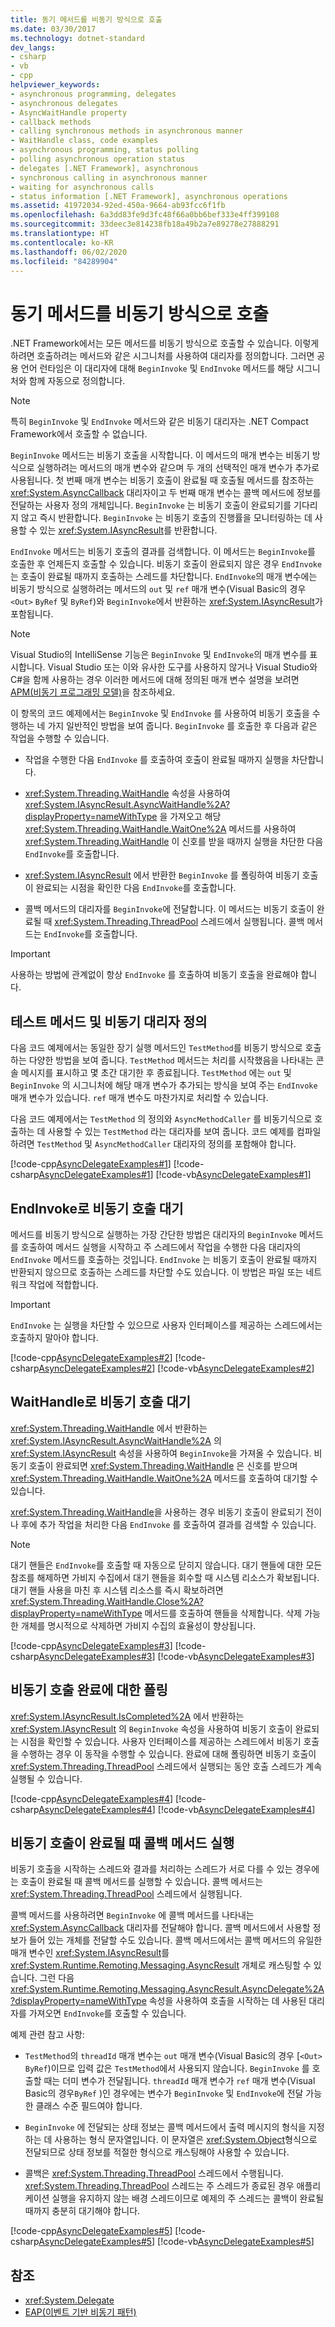 ```yaml
---
title: 동기 메서드를 비동기 방식으로 호출
ms.date: 03/30/2017
ms.technology: dotnet-standard
dev_langs:
- csharp
- vb
- cpp
helpviewer_keywords:
- asynchronous programming, delegates
- asynchronous delegates
- AsyncWaitHandle property
- callback methods
- calling synchronous methods in asynchronous manner
- WaitHandle class, code examples
- asynchronous programming, status polling
- polling asynchronous operation status
- delegates [.NET Framework], asynchronous
- synchronous calling in asynchronous manner
- waiting for asynchronous calls
- status information [.NET Framework], asynchronous operations
ms.assetid: 41972034-92ed-450a-9664-ab93fcc6f1fb
ms.openlocfilehash: 6a3dd83fe9d3fc48f66a0bb6bef333e4ff399108
ms.sourcegitcommit: 33deec3e814238fb18a49b2a7e89278e27888291
ms.translationtype: HT
ms.contentlocale: ko-KR
ms.lasthandoff: 06/02/2020
ms.locfileid: "84289904"
---
```

# <a name="calling-synchronous-methods-asynchronously"></a>동기 메서드를 비동기 방식으로 호출

.NET Framework에서는 모든 메서드를 비동기 방식으로 호출할 수 있습니다. 이렇게 하려면 호출하려는 메서드와 같은 시그니처를 사용하여 대리자를 정의합니다. 그러면 공용 언어 런타임은 이 대리자에 대해 `BeginInvoke` 및 `EndInvoke` 메서드를 해당 시그니처와 함께 자동으로 정의합니다.

> [!NOTE]
> 특히 `BeginInvoke` 및 `EndInvoke` 메서드와 같은 비동기 대리자는 .NET Compact Framework에서 호출할 수 없습니다.

`BeginInvoke` 메서드는 비동기 호출을 시작합니다. 이 메서드의 매개 변수는 비동기 방식으로 실행하려는 메서드의 매개 변수와 같으며 두 개의 선택적인 매개 변수가 추가로 사용됩니다. 첫 번째 매개 변수는 비동기 호출이 완료될 때 호출될 메서드를 참조하는 <xref:System.AsyncCallback> 대리자이고 두 번째 매개 변수는 콜백 메서드에 정보를 전달하는 사용자 정의 개체입니다. `BeginInvoke` 는 비동기 호출이 완료되기를 기다리지 않고 즉시 반환합니다. `BeginInvoke` 는 비동기 호출의 진행률을 모니터링하는 데 사용할 수 있는 <xref:System.IAsyncResult>를 반환합니다.

`EndInvoke` 메서드는 비동기 호출의 결과를 검색합니다. 이 메서드는 `BeginInvoke`를 호출한 후 언제든지 호출할 수 있습니다. 비동기 호출이 완료되지 않은 경우 `EndInvoke` 는 호출이 완료될 때까지 호출하는 스레드를 차단합니다. `EndInvoke`의 매개 변수에는 비동기 방식으로 실행하려는 메서드의 `out` 및 `ref` 매개 변수(Visual Basic의 경우 `<Out>` `ByRef` 및 `ByRef`)와 `BeginInvoke`에서 반환하는 <xref:System.IAsyncResult>가 포함됩니다.

> [!NOTE]
> Visual Studio의 IntelliSense 기능은 `BeginInvoke` 및 `EndInvoke`의 매개 변수를 표시합니다. Visual Studio 또는 이와 유사한 도구를 사용하지 않거나 Visual Studio와 C#을 함께 사용하는 경우 이러한 메서드에 대해 정의된 매개 변수 설명을 보려면 [APM(비동기 프로그래밍 모델)](asynchronous-programming-model-apm.md)을 참조하세요.

이 항목의 코드 예제에서는 `BeginInvoke` 및 `EndInvoke` 를 사용하여 비동기 호출을 수행하는 네 가지 일반적인 방법을 보여 줍니다. `BeginInvoke` 를 호출한 후 다음과 같은 작업을 수행할 수 있습니다.

- 작업을 수행한 다음 `EndInvoke` 를 호출하여 호출이 완료될 때까지 실행을 차단합니다.

- <xref:System.Threading.WaitHandle> 속성을 사용하여 <xref:System.IAsyncResult.AsyncWaitHandle%2A?displayProperty=nameWithType> 을 가져오고 해당 <xref:System.Threading.WaitHandle.WaitOne%2A> 메서드를 사용하여 <xref:System.Threading.WaitHandle> 이 신호를 받을 때까지 실행을 차단한 다음 `EndInvoke`를 호출합니다.

- <xref:System.IAsyncResult> 에서 반환한 `BeginInvoke` 를 폴링하여 비동기 호출이 완료되는 시점을 확인한 다음 `EndInvoke`를 호출합니다.

- 콜백 메서드의 대리자를 `BeginInvoke`에 전달합니다. 이 메서드는 비동기 호출이 완료될 때 <xref:System.Threading.ThreadPool> 스레드에서 실행됩니다. 콜백 메서드는 `EndInvoke`를 호출합니다.

> [!IMPORTANT]
> 사용하는 방법에 관계없이 항상 `EndInvoke` 를 호출하여 비동기 호출을 완료해야 합니다.

## <a name="defining-the-test-method-and-asynchronous-delegate"></a>테스트 메서드 및 비동기 대리자 정의
 다음 코드 예제에서는 동일한 장기 실행 메서드인 `TestMethod`를 비동기 방식으로 호출하는 다양한 방법을 보여 줍니다. `TestMethod` 메서드는 처리를 시작했음을 나타내는 콘솔 메시지를 표시하고 몇 초간 대기한 후 종료됩니다. `TestMethod` 에는 `out` 및 `BeginInvoke` 의 시그니처에 해당 매개 변수가 추가되는 방식을 보여 주는 `EndInvoke`매개 변수가 있습니다. `ref` 매개 변수도 마찬가지로 처리할 수 있습니다.

 다음 코드 예제에서는 `TestMethod` 의 정의와 `AsyncMethodCaller` 를 비동기식으로 호출하는 데 사용할 수 있는 `TestMethod` 라는 대리자를 보여 줍니다. 코드 예제를 컴파일하려면 `TestMethod` 및 `AsyncMethodCaller` 대리자의 정의를 포함해야 합니다.

 [!code-cpp[AsyncDelegateExamples#1](../../../samples/snippets/cpp/VS_Snippets_CLR/AsyncDelegateExamples/cpp/TestMethod.cpp#1)]
 [!code-csharp[AsyncDelegateExamples#1](../../../samples/snippets/csharp/VS_Snippets_CLR/AsyncDelegateExamples/CS/TestMethod.cs#1)]
 [!code-vb[AsyncDelegateExamples#1](../../../samples/snippets/visualbasic/VS_Snippets_CLR/AsyncDelegateExamples/VB/TestMethod.vb#1)]

## <a name="waiting-for-an-asynchronous-call-with-endinvoke"></a>EndInvoke로 비동기 호출 대기
 메서드를 비동기 방식으로 실행하는 가장 간단한 방법은 대리자의 `BeginInvoke` 메서드를 호출하여 메서드 실행을 시작하고 주 스레드에서 작업을 수행한 다음 대리자의 `EndInvoke` 메서드를 호출하는 것입니다. `EndInvoke` 는 비동기 호출이 완료될 때까지 반환되지 않으므로 호출하는 스레드를 차단할 수도 있습니다. 이 방법은 파일 또는 네트워크 작업에 적합합니다.

> [!IMPORTANT]
> `EndInvoke` 는 실행을 차단할 수 있으므로 사용자 인터페이스를 제공하는 스레드에서는 호출하지 말아야 합니다.

 [!code-cpp[AsyncDelegateExamples#2](../../../samples/snippets/cpp/VS_Snippets_CLR/AsyncDelegateExamples/cpp/EndInvoke.cpp#2)]
 [!code-csharp[AsyncDelegateExamples#2](../../../samples/snippets/csharp/VS_Snippets_CLR/AsyncDelegateExamples/CS/EndInvoke.cs#2)]
 [!code-vb[AsyncDelegateExamples#2](../../../samples/snippets/visualbasic/VS_Snippets_CLR/AsyncDelegateExamples/VB/EndInvoke.vb#2)]

## <a name="waiting-for-an-asynchronous-call-with-waithandle"></a>WaitHandle로 비동기 호출 대기
 <xref:System.Threading.WaitHandle> 에서 반환하는 <xref:System.IAsyncResult.AsyncWaitHandle%2A> 의 <xref:System.IAsyncResult> 속성을 사용하여 `BeginInvoke`을 가져올 수 있습니다. 비동기 호출이 완료되면 <xref:System.Threading.WaitHandle> 은 신호를 받으며 <xref:System.Threading.WaitHandle.WaitOne%2A> 메서드를 호출하여 대기할 수 있습니다.

 <xref:System.Threading.WaitHandle>을 사용하는 경우 비동기 호출이 완료되기 전이나 후에 추가 작업을 처리한 다음 `EndInvoke` 를 호출하여 결과를 검색할 수 있습니다.

> [!NOTE]
> 대기 핸들은 `EndInvoke`를 호출할 때 자동으로 닫히지 않습니다. 대기 핸들에 대한 모든 참조를 해제하면 가비지 수집에서 대기 핸들을 회수할 때 시스템 리소스가 확보됩니다. 대기 핸들 사용을 마친 후 시스템 리소스를 즉시 확보하려면 <xref:System.Threading.WaitHandle.Close%2A?displayProperty=nameWithType> 메서드를 호출하여 핸들을 삭제합니다. 삭제 가능한 개체를 명시적으로 삭제하면 가비지 수집의 효율성이 향상됩니다.

 [!code-cpp[AsyncDelegateExamples#3](../../../samples/snippets/cpp/VS_Snippets_CLR/AsyncDelegateExamples/cpp/waithandle.cpp#3)]
 [!code-csharp[AsyncDelegateExamples#3](../../../samples/snippets/csharp/VS_Snippets_CLR/AsyncDelegateExamples/CS/waithandle.cs#3)]
 [!code-vb[AsyncDelegateExamples#3](../../../samples/snippets/visualbasic/VS_Snippets_CLR/AsyncDelegateExamples/VB/WaitHandle.vb#3)]

## <a name="polling-for-asynchronous-call-completion"></a>비동기 호출 완료에 대한 폴링
 <xref:System.IAsyncResult.IsCompleted%2A> 에서 반환하는 <xref:System.IAsyncResult> 의 `BeginInvoke` 속성을 사용하여 비동기 호출이 완료되는 시점을 확인할 수 있습니다. 사용자 인터페이스를 제공하는 스레드에서 비동기 호출을 수행하는 경우 이 동작을 수행할 수 있습니다. 완료에 대해 폴링하면 비동기 호출이 <xref:System.Threading.ThreadPool> 스레드에서 실행되는 동안 호출 스레드가 계속 실행될 수 있습니다.

 [!code-cpp[AsyncDelegateExamples#4](../../../samples/snippets/cpp/VS_Snippets_CLR/AsyncDelegateExamples/cpp/polling.cpp#4)]
 [!code-csharp[AsyncDelegateExamples#4](../../../samples/snippets/csharp/VS_Snippets_CLR/AsyncDelegateExamples/CS/polling.cs#4)]
 [!code-vb[AsyncDelegateExamples#4](../../../samples/snippets/visualbasic/VS_Snippets_CLR/AsyncDelegateExamples/VB/polling.vb#4)]

## <a name="executing-a-callback-method-when-an-asynchronous-call-completes"></a>비동기 호출이 완료될 때 콜백 메서드 실행
 비동기 호출을 시작하는 스레드와 결과를 처리하는 스레드가 서로 다를 수 있는 경우에는 호출이 완료될 때 콜백 메서드를 실행할 수 있습니다. 콜백 메서드는 <xref:System.Threading.ThreadPool> 스레드에서 실행됩니다.

 콜백 메서드를 사용하려면 `BeginInvoke` 에 콜백 메서드를 나타내는 <xref:System.AsyncCallback> 대리자를 전달해야 합니다. 콜백 메서드에서 사용할 정보가 들어 있는 개체를 전달할 수도 있습니다. 콜백 메서드에서는 콜백 메서드의 유일한 매개 변수인 <xref:System.IAsyncResult>를 <xref:System.Runtime.Remoting.Messaging.AsyncResult> 개체로 캐스팅할 수 있습니다. 그런 다음 <xref:System.Runtime.Remoting.Messaging.AsyncResult.AsyncDelegate%2A?displayProperty=nameWithType> 속성을 사용하여 호출을 시작하는 데 사용된 대리자를 가져오면 `EndInvoke`를 호출할 수 있습니다.

 예제 관련 참고 사항:

- `TestMethod`의 `threadId` 매개 변수는 `out` 매개 변수(Visual Basic의 경우 [`<Out>` `ByRef`)이므로 입력 값은 `TestMethod`에서 사용되지 않습니다. `BeginInvoke` 를 호출할 때는 더미 변수가 전달됩니다. `threadId` 매개 변수가 `ref` 매개 변수(Visual Basic의 경우`ByRef` )인 경우에는 변수가 `BeginInvoke` 및 `EndInvoke`에 전달 가능한 클래스 수준 필드여야 합니다.

- `BeginInvoke` 에 전달되는 상태 정보는 콜백 메서드에서 출력 메시지의 형식을 지정하는 데 사용하는 형식 문자열입니다. 이 문자열은 <xref:System.Object>형식으로 전달되므로 상태 정보를 적절한 형식으로 캐스팅해야 사용할 수 있습니다.

- 콜백은 <xref:System.Threading.ThreadPool> 스레드에서 수행됩니다. <xref:System.Threading.ThreadPool> 스레드는 주 스레드가 종료된 경우 애플리케이션 실행을 유지하지 않는 배경 스레드이므로 예제의 주 스레드는 콜백이 완료될 때까지 충분히 대기해야 합니다.

 [!code-cpp[AsyncDelegateExamples#5](../../../samples/snippets/cpp/VS_Snippets_CLR/AsyncDelegateExamples/cpp/callback.cpp#5)]
 [!code-csharp[AsyncDelegateExamples#5](../../../samples/snippets/csharp/VS_Snippets_CLR/AsyncDelegateExamples/CS/callback.cs#5)]
 [!code-vb[AsyncDelegateExamples#5](../../../samples/snippets/visualbasic/VS_Snippets_CLR/AsyncDelegateExamples/VB/callback.vb#5)]

## <a name="see-also"></a>참조

- <xref:System.Delegate>
- [EAP(이벤트 기반 비동기 패턴)](event-based-asynchronous-pattern-eap.md)
